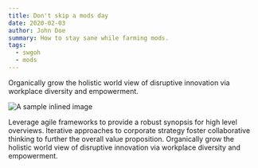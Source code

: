 ```yaml
---
title: Don't skip a mods day
date: 2020-02-03
author: John Doe
summary: How to stay sane while farming mods.
tags:
  - swgoh
  - mods
---
```

Organically grow the holistic world view of disruptive innovation via workplace diversity and empowerment.

![A sample inlined image](https://source.unsplash.com/random/600x400)

Leverage agile frameworks to provide a robust synopsis for high level overviews. Iterative approaches to corporate strategy foster collaborative thinking to further the overall value proposition. Organically grow the holistic world view of disruptive innovation via workplace diversity and empowerment.
